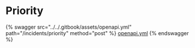 # Priority

{% swagger src="../../.gitbook/assets/openapi.yml" path="/incidents/priority" method="post" %}
[openapi.yml](../../.gitbook/assets/openapi.yml)
{% endswagger %}
